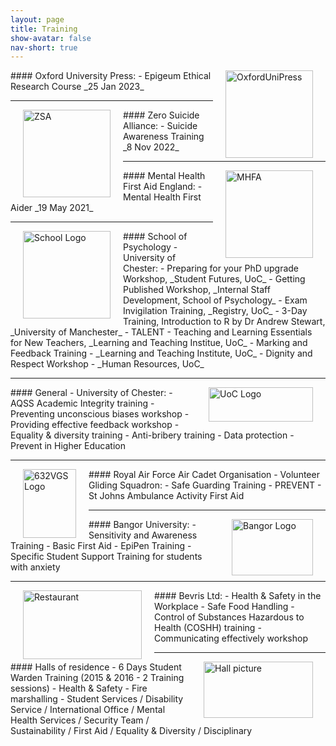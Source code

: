 ```yaml
---
layout: page
title: Training
show-avatar: false
nav-short: true
---
```


<img src="https://b-kennedy0.github.io/assets/img/logos/OxfordUniPress-logo.png" alt="OxfordUniPress" width="140" height="140" style="float:right; border-width: 25px; margin-right: 20px; margin-left: 20px;"/>  
#### Oxford University Press:  
- Epigeum Ethical Research Course _25 Jan 2023_

---

<img src="https://b-kennedy0.github.io/assets/img/logos/ZSA-logo.png" alt="ZSA" width="140" height="140" style="float:left; border-width: 25px; margin-right: 20px; margin-left: 20px;"/>  
#### Zero Suicide Alliance:  
- Suicide Awareness Training _8 Nov 2022_

---

<img src="https://b-kennedy0.github.io/assets/img/logos/mhfa.png" alt="MHFA" width="140" height="140" style="float:right; border-width: 25px; margin-right: 20px; margin-left: 20px;"/>  
#### Mental Health First Aid England:
- Mental Health First Aider _19 May 2021_ 

---

<img src="https://b-kennedy0.github.io/assets/img/logos/UoC School of Psychology 2.jpg" alt="School Logo" width="140" height="140" style="float:left; border-width: 25px; margin-right: 20px; margin-left: 20px;"/>  
#### School of Psychology - University of Chester:
- Preparing for your PhD upgrade Workshop, _Student Futures, UoC_  
- Getting Published Workshop, _Internal Staff Development, School of Psychology_  
- Exam Invigilation Training, _Registry, UoC_  
- 3-Day Training, Introduction to R by Dr Andrew Stewart, _University of Manchester_  
- TALENT - Teaching and Learning Essentials for New Teachers, _Learning and Teaching Institue, UoC_  
- Marking and Feedback Training - _Learning and Teaching Institute, UoC_  
- Dignity and Respect Workshop - _Human Resources, UoC_  

---

<img src="https://b-kennedy0.github.io/assets/img/logos/UOC-Logo_2010.jpg" alt="UoC Logo" width="167" height="55" style="float:right; border-width: 10px; margin-right: 20px; margin-left: 20px;"/>  
#### General - University of Chester:  
- AQSS Academic Integrity training  
- Preventing unconscious biases workshop  
- Providing effective feedback workshop  
- Equality & diversity training  
- Anti-bribery training  
- Data protection  
- Prevent in Higher Education  

---

<img src="https://b-kennedy0.github.io/assets/img/logos/632vgscrest.png" alt="632VGS Logo" width="85" height="110" style="float:left; border-width: 25px; margin-right: 20px; margin-left: 20px;"/>  
#### Royal Air Force Air Cadet Organisation - Volunteer Gliding Squadron:  
- Safe Guarding Training
- PREVENT
- St Johns Ambulance Activity First Aid   

---

<img src="https://b-kennedy0.github.io/assets/img/logos/Bangor_Logo_A1.png" alt="Bangor Logo" width="130" height="90" style="float:right; border-width: 10px; margin-right: 20px; margin-left: 20px;"/>  
#### Bangor University:  
- Sensitivity and Awareness Training  
- Basic First Aid  
- EpiPen Training  
- Specific Student Support Training for students with anxiety   

---

<img src="https://b-kennedy0.github.io/assets/img/logos/restaurant.jpg" alt="Restaurant" width="190" height="110" style="float:left; border-width: 25px; margin-right: 20px; margin-left: 20px;"/>  
#### Bevris Ltd:  
- Health & Safety in the Workplace  
- Safe Food Handling  
- Control of Substances Hazardous to Health (COSHH) training  
- Communicating effectively workshop  

---

<img src="https://b-kennedy0.github.io/assets/img/logos/Halls picture.jpg" alt="Hall picture" width="175" height="90" style="float:right; border-width: 10px; margin-right: 20px; margin-left: 20px;"/>  
#### Halls of residence - 6 Days Student Warden Training (2015 & 2016 - 2 Training sessions) 
- Health & Safety  
- Fire marshalling  
- Student Services / Disability Service / International Office / Mental Health Services / Security Team / Sustainability / First Aid / Equality & Diversity / Disciplinary  
